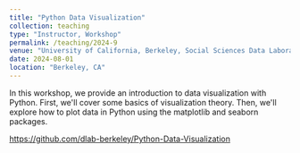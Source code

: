 ```yaml
---
title: "Python Data Visualization"
collection: teaching
type: "Instructor, Workshop"
permalink: /teaching/2024-9
venue: "University of California, Berkeley, Social Sciences Data Laboratory"
date: 2024-08-01
location: "Berkeley, CA"
---
```


In this workshop, we provide an introduction to data visualization with Python. First, we'll cover some basics of visualization theory. Then, we'll explore how to plot data in Python using the matplotlib and seaborn packages.

https://github.com/dlab-berkeley/Python-Data-Visualization